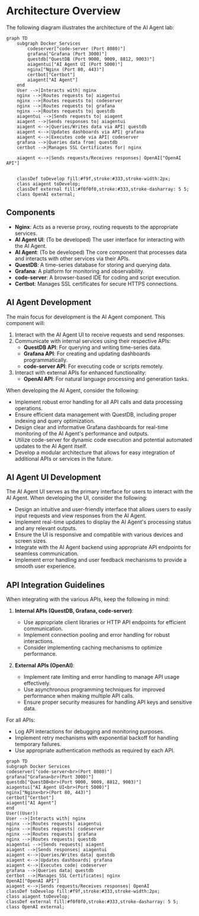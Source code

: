 

# Architecture Overview

The following diagram illustrates the architecture of the AI Agent lab:

```mermaid
graph TD
    subgraph Docker_Services
        codeserver["code-server (Port 8080)"]
        grafana["Grafana (Port 3000)"]
        questdb["QuestDB (Port 9000, 9009, 8812, 9003)"]
        aiagentui["AI Agent UI (Port 5000)"]
        nginx["Nginx (Port 80, 443)"]
        certbot["Certbot"]
        aiagent["AI Agent"]
    end
    User -->|Interacts with| nginx
    nginx -->|Routes requests to| aiagentui
    nginx -->|Routes requests to| codeserver
    nginx -->|Routes requests to| grafana
    nginx -->|Routes requests to| questdb
    aiagentui -->|Sends requests to| aiagent
    aiagent -->|Sends responses to| aiagentui
    aiagent <-->|Queries/Writes data via API| questdb
    aiagent <-->|Updates dashboards via API| grafana
    aiagent <-->|Executes code via API| codeserver
    grafana -->|Queries data from| questdb
    certbot -->|Manages SSL Certificates for| nginx
    
    aiagent <-->|Sends requests/Receives responses| OpenAI["OpenAI API"]

    
    classDef toDevelop fill:#f9f,stroke:#333,stroke-width:2px;
    class aiagent toDevelop;
    classDef external fill:#f0f0f0,stroke:#333,stroke-dasharray: 5 5;
    class OpenAI external;
```

## Components

- **Nginx**: Acts as a reverse proxy, routing requests to the appropriate services.
- **AI Agent UI**: (To be developed) The user interface for interacting with the AI Agent.
- **AI Agent**: (To be developed) The core component that processes data and interacts with other services via their APIs.
- **QuestDB**: A time-series database for storing and querying data.
- **Grafana**: A platform for monitoring and observability.
- **code-server**: A browser-based IDE for coding and script execution.
- **Certbot**: Manages SSL certificates for secure HTTPS connections.

## AI Agent Development

The main focus for development is the AI Agent component. This component will:

1. Interact with the AI Agent UI to receive requests and send responses.
2. Communicate with internal services using their respective APIs:
   - **QuestDB API**: For querying and writing time-series data.
   - **Grafana API**: For creating and updating dashboards programmatically.
   - **code-server API**: For executing code or scripts remotely.
3. Interact with external APIs for enhanced functionality:
   - **OpenAI API**: For natural language processing and generation tasks.


When developing the AI Agent, consider the following:

- Implement robust error handling for all API calls and data processing operations.
- Ensure efficient data management with QuestDB, including proper indexing and query optimization.
- Design clear and informative Grafana dashboards for real-time monitoring of the AI Agent's performance and outputs.
- Utilize code-server for dynamic code execution and potential automated updates to the AI Agent itself.
- Develop a modular architecture that allows for easy integration of additional APIs or services in the future.
  

## AI Agent UI Development

The AI Agent UI serves as the primary interface for users to interact with the AI Agent. When developing the UI, consider the following:

- Design an intuitive and user-friendly interface that allows users to easily input requests and view responses from the AI Agent.
- Implement real-time updates to display the AI Agent's processing status and any relevant outputs.
- Ensure the UI is responsive and compatible with various devices and screen sizes.
- Integrate with the AI Agent backend using appropriate API endpoints for seamless communication.
- Implement error handling and user feedback mechanisms to provide a smooth user experience.



## API Integration Guidelines

When integrating with the various APIs, keep the following in mind:

1. **Internal APIs (QuestDB, Grafana, code-server)**:
   - Use appropriate client libraries or HTTP API endpoints for efficient communication.
   - Implement connection pooling and error handling for robust interactions.
   - Consider implementing caching mechanisms to optimize performance.

2. **External APIs (OpenAI)**:
   - Implement rate limiting and error handling to manage API usage effectively.
   - Use asynchronous programming techniques for improved performance when making multiple API calls.
   - Ensure proper security measures for handling API keys and sensitive data.

For all APIs:
- Log API interactions for debugging and monitoring purposes.
- Implement retry mechanisms with exponential backoff for handling temporary failures.
- Use appropriate authentication methods as required by each API.

```mermaid
graph TD
subgraph Docker Services
codeserver["code-server<br>(Port 8080)"]
grafana["Grafana<br>(Port 3000)"]
questdb["QuestDB<br>(Port 9000, 9009, 8812, 9003)"]
aiagentui["AI Agent UI<br>(Port 5000)"]
nginx["Nginx<br>(Port 80, 443)"]
certbot["Certbot"]
aiagent["AI Agent"]
end
User((User))
User -->|Interacts with| nginx
nginx -->|Routes requests| aiagentui
nginx -->|Routes requests| codeserver
nginx -->|Routes requests| grafana
nginx -->|Routes requests| questdb
aiagentui -->|Sends requests| aiagent
aiagent -->|Sends responses| aiagentui
aiagent <-->|Queries/Writes data| questdb
aiagent <-->|Updates dashboards| grafana
aiagent <-->|Executes code| codeserver
grafana -->|Queries data| questdb
certbot -->|Manages SSL Certificates| nginx
OpenAI["OpenAI API"]
aiagent <-->|Sends requests/Receives responses| OpenAI
classDef toDevelop fill:#f9f,stroke:#333,stroke-width:2px;
class aiagent toDevelop;
classDef external fill:#f0f0f0,stroke:#333,stroke-dasharray: 5 5;
class OpenAI external;
```